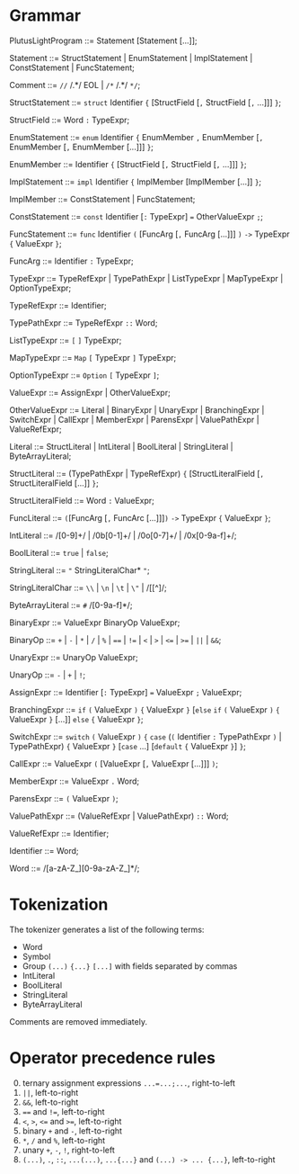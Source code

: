 # Grammar

PlutusLightProgram ::= Statement [Statement [...]];

Statement ::= StructStatement | EnumStatement | ImplStatement | ConstStatement | FuncStatement;

Comment ::= `//` /.\*/ EOL | `/*` /.\*/ `*/`;

StructStatement ::= `struct` Identifier `{`
    [StructField [`,` StructField [`,` ...]]]
`}`; 

StructField ::= Word `:` TypeExpr;

EnumStatement ::= `enum` Identifier `{`
    EnumMember `,` EnumMember [`,` EnumMember [`,` EnumMember [...]]]
`}`;

EnumMember ::= Identifier `{`
    [StructField [`,` StructField [`,` ...]]]
`}`;

ImplStatement ::= `impl` Identifier `{`
    ImplMember [ImplMember [...]]
`}`;

ImplMember ::= ConstStatement | FuncStatement;

ConstStatement ::= `const` Identifier [`:` TypeExpr] `=` OtherValueExpr `;`;

FuncStatement ::= `func` Identifier `(` [FuncArg [`,` FuncArg [...]]] `)` `->` TypeExpr `{` ValueExpr `}`;

FuncArg ::= Identifier `:` TypeExpr;

TypeExpr ::= TypeRefExpr | TypePathExpr | ListTypeExpr | MapTypeExpr | OptionTypeExpr;

TypeRefExpr ::= Identifier;

TypePathExpr ::= TypeRefExpr `::` Word;

ListTypeExpr ::= `[` `]` TypeExpr;

MapTypeExpr ::= `Map` `[` TypeExpr `]` TypeExpr;

OptionTypeExpr ::= `Option` `[` TypeExpr `]`;

ValueExpr ::= AssignExpr | OtherValueExpr;

OtherValueExpr ::= Literal | BinaryExpr | UnaryExpr | BranchingExpr | SwitchExpr | CallExpr | MemberExpr | ParensExpr | ValuePathExpr | ValueRefExpr;

Literal ::= StructLiteral | IntLiteral | BoolLiteral | StringLiteral | ByteArrayLiteral;

StructLiteral ::= (TypePathExpr | TypeRefExpr) `{`
    [StructLiteralField [`,` StructLiteralField [...]]
`}`;

StructLiteralField ::= Word `:` ValueExpr;

FuncLiteral ::= `(`[FuncArg [`,` FuncArc [...]]]`)` `->` TypeExpr `{` ValueExpr `}`;

IntLiteral ::= /[0-9]+/ | /0b[0-1]+/ | /0o[0-7]+/ | /0x[0-9a-f]+/;

BoolLiteral ::= `true` | `false`;

StringLiteral ::= `"` StringLiteralChar* `"`;

StringLiteralChar ::= `\\` | `\n` | `\t` | `\"` | /[[^\]/;

ByteArrayLiteral ::= `#` /[0-9a-f]*/;

BinaryExpr ::= ValueExpr BinaryOp ValueExpr;

BinaryOp ::= `+` | `-` | `*` | `/` | `%` | `==` | `!=` | `<` | `>` | `<=` | `>=` | `||` | `&&`;

UnaryExpr ::= UnaryOp ValueExpr;

UnaryOp ::= `-` | `+` | `!`;

AssignExpr ::= Identifier [`:` TypeExpr] `=` ValueExpr `;` ValueExpr;

BranchingExpr ::= `if` `(` ValueExpr `)` `{` ValueExpr `}` [`else` `if` `(` ValueExpr `)` `{` ValueExpr `}` [...]] `else` `{` ValueExpr `}`;

SwitchExpr ::= `switch` `(` ValueExpr `)` `{` 
  `case` (`(` Identifier `:` TypePathExpr `)` | TypePathExpr) `{` ValueExpr `}`
  [`case` ...]
  [`default` `{` ValueExpr `}`]
`}`;

CallExpr ::= ValueExpr `(` [ValueExpr [`,` ValueExpr [...]]] `)`;

MemberExpr ::= ValueExpr `.` Word;

ParensExpr ::= `(` ValueExpr `)`;

ValuePathExpr ::= (ValueRefExpr | ValuePathExpr) `::` Word;

ValueRefExpr ::= Identifier;

Identifier ::= Word;

Word ::= /[a-zA-Z_][0-9a-zA-Z_]*/;


# Tokenization
The tokenizer generates a list of the following terms:
* Word
* Symbol
* Group `(...)` `{...}` `[...]` with fields separated by commas
* IntLiteral
* BoolLiteral
* StringLiteral
* ByteArrayLiteral

Comments are removed immediately.

# Operator precedence rules
0. ternary assignment expressions `...=...;...`, right-to-left
1. `||`, left-to-right
2. `&&`, left-to-right
3. `==` and `!=`, left-to-right
4. `<`, `>`, `<=` and `>=`, left-to-right
5. binary `+` and `-`, left-to-right
6. `*`, `/` and `%`, left-to-right
7. unary `+`, `-`, `!`, right-to-left
8. `(...)`, `.`, `::`, `...(...)`, `...{...}` and `(...) -> ... {...}`, left-to-right